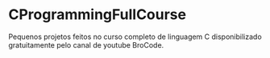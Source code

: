 # CProgrammingFullCourse
Pequenos projetos feitos no curso completo de linguagem C disponibilizado gratuitamente pelo canal de youtube BroCode.
